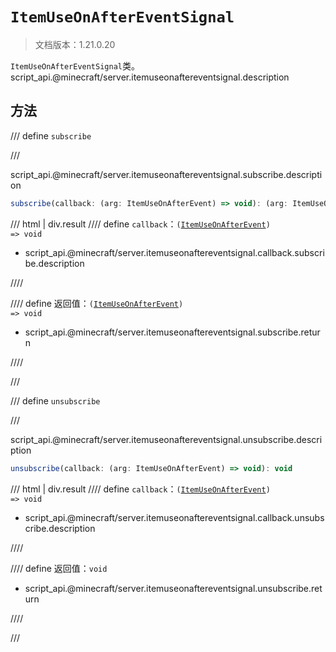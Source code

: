 # `ItemUseOnAfterEventSignal`

> 文档版本：1.21.0.20

`ItemUseOnAfterEventSignal`类。script_api.@minecraft/server.itemuseonaftereventsignal.description

## 方法

/// define
`subscribe`


///

script_api.@minecraft/server.itemuseonaftereventsignal.subscribe.description

```js
subscribe(callback: (arg: ItemUseOnAfterEvent) => void): (arg: ItemUseOnAfterEvent) => void
```

/// html | div.result
//// define
`callback`：<code>(<a href="../itemuseonafterevent/">ItemUseOnAfterEvent</a>) =&gt; void</code>

- script_api.@minecraft/server.itemuseonaftereventsignal.callback.subscribe.description


////

//// define
返回值：<code>(<a href="../itemuseonafterevent/">ItemUseOnAfterEvent</a>) =&gt; void</code>

- script_api.@minecraft/server.itemuseonaftereventsignal.subscribe.return


////

///


/// define
`unsubscribe`


///

script_api.@minecraft/server.itemuseonaftereventsignal.unsubscribe.description

```js
unsubscribe(callback: (arg: ItemUseOnAfterEvent) => void): void
```

/// html | div.result
//// define
`callback`：<code>(<a href="../itemuseonafterevent/">ItemUseOnAfterEvent</a>) =&gt; void</code>

- script_api.@minecraft/server.itemuseonaftereventsignal.callback.unsubscribe.description


////

//// define
返回值：`void`

- script_api.@minecraft/server.itemuseonaftereventsignal.unsubscribe.return


////

///

